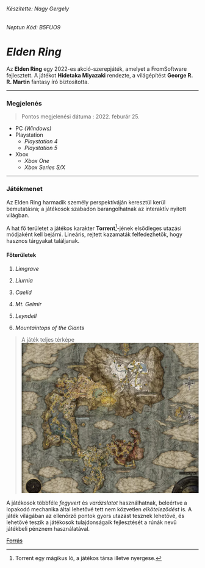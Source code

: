 ###### Készítette: Nagy Gergely
###### Neptun Kód: B5FUO9 
# *Elden Ring*

Az **Elden Ring** egy 2022-es akció-szerepjáték, amelyet a FromSoftware fejlesztett. A játékot **Hidetaka Miyazaki** rendezte, a világépítést **George R. R. Martin** fantasy író biztosította.
 
 ---

### Megjelenés
> Pontos megjelenési dátuma : 2022. feburár 25.
 - PC *(Windows)*
 - Playstation
    - *Playstation 4*
    - *Playstation 5*
 - Xbox
    - *Xbox One*
    - *Xbox Series S/X*

 ---
 ### Játékmenet
Az Elden Ring harmadik személy perspektíváján keresztül kerül bemutatásra; a játékosok szabadon barangolhatnak az interaktív nyitott világban. 

A hat fő területet a játékos karakter **Torrent**[^1]-jének elsődleges utazási módjaként kell bejárni. Lineáris, rejtett kazamaták felfedezhetők, hogy hasznos tárgyakat találjanak. 

#### Főterületek
   1. *Limgrave*

   2. *Liurnia*

   3. *Caelid*

   4. *Mt. Gelmir*

   5. *Leyndell*

   6. *Mountaintops of the Giants*


>A játék teljes térképe
![Térkép](map.png)


A játékosok többféle *fegyvert* és *varázslatot* használhatnak, beleértve a lopakodó mechanika által lehetővé tett nem közvetlen *elköteleződést* is. A játék világában az ellenőrző pontok gyors utazást tesznek lehetővé, és lehetővé teszik a játékosok tulajdonságaik fejlesztését a rúnák nevű játékbeli pénznem használatával.

[~~Forrás~~](https://en.wikipedia.org/wiki/Elden_Ring)

[^1]: Torrent egy mágikus ló, a játékos társa illetve nyergese.
